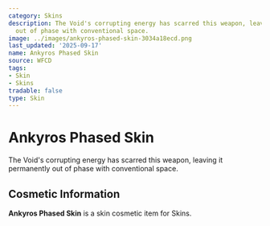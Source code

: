 ```yaml
---
category: Skins
description: The Void's corrupting energy has scarred this weapon, leaving it permanently
  out of phase with conventional space.
image: ../images/ankyros-phased-skin-3034a18ecd.png
last_updated: '2025-09-17'
name: Ankyros Phased Skin
source: WFCD
tags:
- Skin
- Skins
tradable: false
type: Skin
---
```


# Ankyros Phased Skin

The Void's corrupting energy has scarred this weapon, leaving it permanently out of phase with conventional space.

## Cosmetic Information

**Ankyros Phased Skin** is a skin cosmetic item for Skins.

